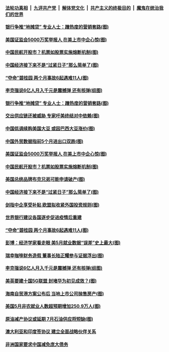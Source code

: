 ####  [法轮功真相](../../../../basic/blob/master/README.md?t=06080401) &nbsp;|&nbsp; [九评共产党](../../../../9ping.md/blob/master/README.md?t=06080401) &nbsp;|&nbsp; [解体党文化](../../../../jtdwh.md/blob/master/README.md?t=06080401)  &nbsp;|&nbsp; [共产主义的终极目的](../../../../gczydzjmd.md/blob/master/README.md?t=06080401) &nbsp;|&nbsp; [魔鬼在统治我们的世界](../../../../mgztzwmdsj.md/blob/master/README.md?t=06080401) 

#### [银行争推“地摊贷” 专业人士：蹭热度的营销套路(图)](../pages/p5/935792.md?t=06080401) 

#### [美国证监会5000万奖举报人 在美上市中企心惊(图)](../pages/p5/935712.md?t=06080401) 

#### [中国民航开股市？机票如股票实施熔断机制(图)](../pages/p5/935731.md?t=06080401) 

#### [中国经济接下来不是“过紧日子”那么简单了(图)](../pages/p5/935698.md?t=06080401) 

#### [“夺命”碧桂园 两个月事故6起遇难11人(图)](../pages/p5/935691.md?t=06080401) 

#### [李克强说6亿人月入千元是震撼弹 还有核弹(组图)](../pages/p5/935624.md?t=06080401) 

#### [银行争推“地摊贷” 专业人士：蹭热度的营销套路(图)](../pages/p5/935792.md?t=06080401) 

#### [交出供应链还被威胁 专家吁美终结对中依赖(图)](../pages/p5/935788.md?t=06080401) 

#### [中国低调续购美国大豆 或因巴西大豆涨价(图)](../pages/p5/935785.md?t=06080401) 

#### [中国外贸数据指前5个月进出口双跌(图)](../pages/p5/935784.md?t=06080401) 

#### [美国证监会5000万奖举报人 在美上市中企心惊(图)](../pages/p5/935712.md?t=06080401) 

#### [中国民航开股市？机票如股票实施熔断机制(图)](../pages/p5/935731.md?t=06080401) 

#### [美国总统品牌布克兄弟可能申请破产(图)](../pages/p5/935716.md?t=06080401) 

#### [中国经济接下来不是“过紧日子”那么简单了(图)](../pages/p5/935698.md?t=06080401) 

#### [剑指中企享受补贴 欧盟拟收紧外国投资规则(图)](../pages/p5/935694.md?t=06080401) 

#### [世界银行建议各国逐步促进疫情后重建](../pages/p5/935693.md?t=06080401) 

#### [“夺命”碧桂园 两个月事故6起遇难11人(图)](../pages/p5/935691.md?t=06080401) 

#### [彭博：经济学家看走眼 美5月就业数据“误差”史上最大(图)](../pages/p5/935688.md?t=06080401) 

#### [瑞幸咖啡财务造假 董事长陆正耀参与证据浮出(图)](../pages/p5/935687.md?t=06080401) 

#### [李克强说6亿人月入千元是震撼弹 还有核弹(组图)](../pages/p5/935624.md?t=06080401) 

#### [美英要建十国5G联盟 封堵华为初见成效？(图)](../pages/p5/935635.md?t=06080401) 

#### [海南自贸港方案公布后 当地上市公司抛售房产(图)](../pages/p5/935634.md?t=06080401) 

#### [美国5月非农就业人数超预期增加250.9万人(图)](../pages/p5/935611.md?t=06080401) 

#### [原油减产协议或延期 7月石油供应将短缺(图)](../pages/p5/935608.md?t=06080401) 

#### [澳大利亚和印度签协议 建立全面战略伙伴关系](../pages/p5/935606.md?t=06080401) 

#### [非洲国家要求中国减免庞大债务](../pages/p5/935603.md?t=06080401) 

